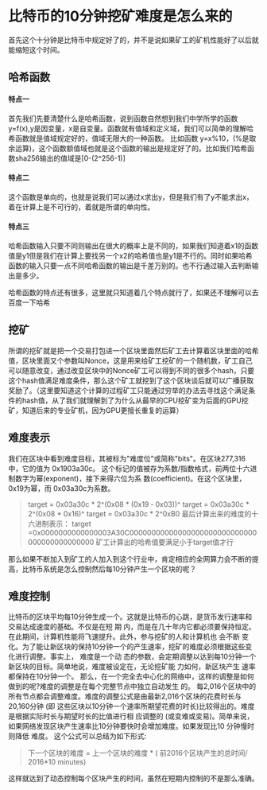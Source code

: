 # 比特币的10分钟挖矿难度是怎么来的
首先这个十分钟是比特币中规定好了的，并不是说如果矿工的矿机性能好了以后就能缩短这个时间。

## 哈希函数
#### 特点一
首先我们先要清楚什么是哈希函数，说到函数自然想到我们中学所学的函数y=f(x),y是因变量，x是自变量。函数就有值域和定义域，我们可以简单的理解哈希函数就是值域规定好的，值域无限大的一种函数。
比如函数 y=x%10，(%是取余运算)，这个函数额值域也就是这个函数的输出是规定好了的。比如我们哈希函数sha256输出的值域是[0-(2^256-1)] 
#### 特点二
这个函数是单向的，也就是说我们可以通过x求出y，但是我们有了y不能求出x，着在计算上是不可行的，着就是所谓的单向性。
#### 特点三
哈希函数输入只要不同则输出在很大的概率上是不同的，如果我们知道着x1的函数值是y1但是我们在计算上要找另一个x2的哈希值也是y1是不行的。同时如果哈希函数的输入只要一点不同哈希函数的输出是千差万别的。也不行通过输入去判断输出是多少。

哈希函数的特点还有很多，这里就只知道着几个特点就行了，如果还不理解可以去百度一下哈希

## 挖矿
所谓的挖矿就是把一个交易打包进一个区块里面然后矿工去计算着区块里面的哈希值，区块里面又个参数叫Nonce，这是用来给矿工挖矿的一个随机数，矿工自己可以随意改变，通过改变区块中的Nonce矿工可以得到不同的很多个hash，只要这个hash值满足难度条件，那么这个矿工就挖到了这个区块谈后就可以广播获取奖励了。（这里要知道这个计算的过程矿工只能通过穷举的办法去寻找这个满足条件的hash值，从了我们就理解到了为什么从最早的CPU挖矿变为后面的GPU挖矿，知道后来的专业矿机，因为GPU更擅长重复的运算）
## 难度表示
我们在区块中看到难度目标，其被标为"难度位"或简称"bits"。在区块277,316中，它的值为 0x1903a30c。 这个标记的值被存为系数/指数格式，前两位十六进制数字为幂(exponent)，接下来得六位为系 数(coefficient)。在这个区块里，0x19为幂，而 0x03a30c为系数。
>target = 0x03a30c * 2^(0x08 * (0x19 ‐ 0x03))^
>target = 0x03a30c * 2^(0x08 * 0x16)^
>target = 0x03a30c * 2^0xB0
最后计算出来的难度的十六进制表示：
>target =0x0000000000000003A30C00000000000000000000000000000000000000000000
矿工计算出的哈希值要满足小于target值才行

那么如果不断加入到矿工的人加入到这个行业中，肯定相应的全网算力会不断的提高，比特币系统是怎么控制然后每10分钟产生一个区块的呢？
## 难度控制
比特币的区块平均每10分钟生成一个。这就是比特币的心跳，是货币发行速率和交易达成速度的基础。不仅是在短 期 内，而是在几十年内它都必须要保持恒定。在此期间，计算机性能将飞速提升。此外，参与挖矿的人和计算机也 会不断 变化。为了能让新区块的保持10分钟一个的产生速率，挖矿的难度必须根据这些变化进行调整。事实上， 难度是一个动 态的参数，会定期调整以达到每10分钟一个新区块的目标。简单地说，难度被设定在，无论挖矿能 力如何，新区块产生 速率都保持在10分钟一个。
那么，在一个完全去中心化的网络中，这样的调整是如何做到的呢?难度的调整是在每个完整节点中独立自动发生 的。 每2,016个区块中的所有节点都会调整难度。难度的调整公式是由最新2,016个区块的花费时长与20,160分钟 (即 这些区块以10分钟一个速率所期望花费的时长)比较得出的。难度是根据实际时长与期望时长的比值进行相 应调整的 (或变难或变易)。简单来说，如果网络发现区块产生速率比10分钟要快时会增加难度。如果发现比10 分钟慢时则降低 难度。
这个公式可以总结为如下形式:
>下一个区块的难度 = 上一个区块的难度 * ( 前2016个区块产生的总时间/ 2016*10 minutes)

这样就达到了动态控制每个区块产生的时间，虽然在短期内控制的不是那么准确。



